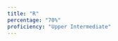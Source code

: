 ```yaml
---
title: "R"
percentage: "70%"
proficiency: "Upper Intermediate"
---
```


[//]: # "Proficiency Levels: Beginner, Elementary, Intermediate, Upper Intermediate, Advanced, Proficient"
